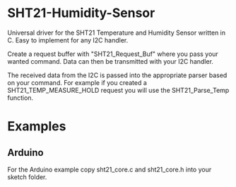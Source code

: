 # SHT21-Humidity-Sensor

Universal driver for the SHT21 Temperature and Humidity Sensor written in C. Easy to implement for any I2C handler.

Create a request buffer with "SHT21_Request_Buf" where you pass your wanted command. Data can then be transmitted with your I2C handler.

The received data from the I2C is passed into the appropriate parser based on your command. For example if you created a SHT21_TEMP_MEASURE_HOLD request you will use the SHT21_Parse_Temp function.

# Examples

## Arduino
For the Arduino example copy sht21_core.c and sht21_core.h into your sketch folder.